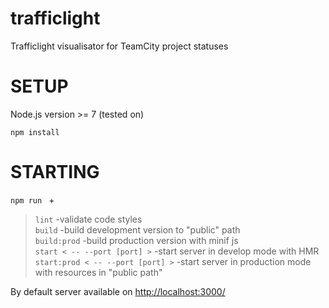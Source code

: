 # trafficlight
Trafficlight visualisator for TeamCity project statuses 



# SETUP
Node.js version >= 7 (tested on)

`npm install`

# STARTING

`npm run ` + 
>  `lint`  -validate code styles  
>  `build` -build development version to "public" path  
>  `build:prod` -build production version with minif js  
>  `start < -- --port [port] >` -start server in develop mode with HMR  
>  `start:prod < -- --port [port] >` -start server in production mode with resources in "public path"  

By default server available on <http://localhost:3000/>
